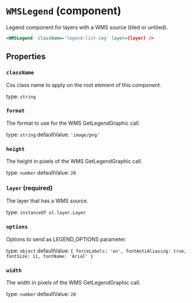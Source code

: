 `WMSLegend` (component)
=======================

Legend component for layers with a WMS source (tiled or untiled).

```xml
<WMSLegend  className='legend-list-img' layer={layer} />
```

Properties
----------

### `className`

Css class name to apply on the root element of this component.

type: `string`


### `format`

The format to use for the WMS GetLegendGraphic call.

type: `string`
defaultValue: `'image/png'`


### `height`

The height in pixels of the WMS GetLegendGraphic call.

type: `number`
defaultValue: `20`


### `layer` (required)

The layer that has a WMS source.

type: `instanceOf ol.layer.Layer`


### `options`

Options to send as LEGEND_OPTIONS parameter.

type: `object`
defaultValue: `{
  forceLabels: 'on',
  fontAntiAliasing: true,
  fontSize: 11,
  fontName: 'Arial'
}`


### `width`

The width in pixels of the WMS GetLegendGraphic call.

type: `number`
defaultValue: `20`

